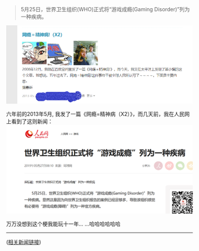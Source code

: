 [TITLE]:游戏成瘾=疾病!
[TAGS]:随笔

> 5月25日，世界卫生组织(WHO)正式将“游戏成瘾(Gaming Disorder)”列为一种疾病。

![网瘾](../img/pic/wangyin1.png)

六年前的2013年5月, 我发了一篇《网瘾=精神病（X2）》，而几天前，我在人民网上看到了这则新闻：  
<img src="../img/pic/wangyin2.png" width=700 alt="游戏成瘾">

万万没想到这个梗我能玩十一年... ...哈哈哈哈哈哈

*********
([相关新闻链接](http://game.people.com.cn/n1/2019/0527/c40130-31103923.html))